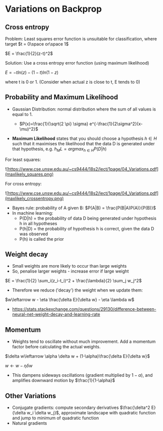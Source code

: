 # Variations on Backprop
## Cross entropy

Problem: Least squares error function is unsuitable for classification, where target $t = 0\space or\space 1$

$E = \frac{1}{2}(z-t)^2$

Solution: Use a cross entropy error function (using maximum likelihood)

$E = -tln(z)-(1-t)ln(1-z)$

where t is 0 or 1. (Consider when actual z is close to t, E tends to 0)

## Probability and Maximum Likelihood 
* Gaussian Distribution: normal distribution where the sum of all values is equal to 1.
    * $P(x)=\frac{1}{\sqrt{2 \pi} \sigma} e^{-\frac{1}{2\sigma^2}(x-\mu)^2}$

* **Maximum Likelihood** states that you should choose a hypothesis $h \in H$ such that it maximises the likelihood that the data D is generated under that hypothesis, e.g. $h_ML = argmax_{h\in H}P(D|h)$

For least squares:

![https://www.cse.unsw.edu.au/~cs9444/18s2/lect/1page/04_Variations.pdf](maxlikely_squares.png)

For cross entropy:

![https://www.cse.unsw.edu.au/~cs9444/18s2/lect/1page/04_Variations.pdf](maxlikely_crossentropy.png)

* Bayes rule: probability of A given B: $P(A|B) = \frac{P(B|A)P(A)}{P(B)}$
* In machine learning:
    * P(D|h) = the probability of data D being generated under hypothesis h in all hypotheses
    * P(h|D) = the probability of hypothesis h is correct, given the data D was observed
    * P(h) is called the prior

## Weight decay
* Small weights are more likely to occur than large weights
* So, penalise larger weights - increase error if large weight

$E = \frac{1}{2} \sum_i(z_i-t_i)^2 + \frac{\lambda}{2} \sum_j w_j^2$

* Therefore we reduce ('decay') the weight when we update them:

$w\leftarrow w - \eta \frac{\delta E}{\delta w} - \eta \lambda w$

* https://stats.stackexchange.com/questions/29130/difference-between-neural-net-weight-decay-and-learning-rate

## Momentum
* Weights tend to oscillate without much improvement. Add a momentum factor before calculating the actual weights.

$\delta w\leftarrow \alpha \delta w + (1-\alpha)\frac{\delta E}{\delta w}$

$w\leftarrow w - \eta \delta w$

* This dampens sideways oscillations (gradient multiplied by $1-\alpha$), and amplifies downward motion by $\frac{1}{1-\alpha}$

## Other Variations
* Conjugate gradients: compute secondary derivatives $\frac{\delta^2 E}{\delta w_i \delta w_j}$, approximate landscape with quadratic function and jump to minimum of quadratic function
* Natural gradients